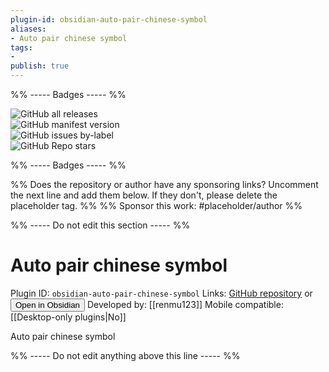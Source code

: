 ```yaml
---
plugin-id: obsidian-auto-pair-chinese-symbol
aliases:
- Auto pair chinese symbol
tags: 
- 
publish: true
---
```


%% ----- Badges ----- %%

![GitHub all releases](https://img.shields.io/github/downloads/renmu123/obsidian-auto-pair-chinese-symbol/total?color=573E7A&logo=github&style=for-the-badge)   
![GitHub manifest version](https://img.shields.io/github/manifest-json/v/renmu123/obsidian-auto-pair-chinese-symbol?color=573E7A&logo=github&style=for-the-badge)   
![GitHub issues by-label](https://img.shields.io/github/issues/renmu123/obsidian-auto-pair-chinese-symbol/help%20wanted?color=573E7A&logo=github&style=for-the-badge)   
![GitHub Repo stars](https://img.shields.io/github/stars/renmu123/obsidian-auto-pair-chinese-symbol?color=573E7A&logo=github&style=for-the-badge)

%% ----- Badges ----- %%

%% Does the repository or author have any sponsoring links? Uncomment the next line and add them below. If they don't, please delete the placeholder tag. %%
%% Sponsor this work: #placeholder/author %%

%% ----- Do not edit this section ----- %%

# Auto pair chinese symbol

Plugin ID: `obsidian-auto-pair-chinese-symbol`
Links: [GitHub repository](https://github.com/renmu123/obsidian-auto-pair-chinese-symbol) or [<button id=HH>Open in Obsidian</button>](obsidian://goto-plugin?id=obsidian-auto-pair-chinese-symbol)
Developed by: [[renmu123]]
Mobile compatible: [[Desktop-only plugins|No]]

Auto pair chinese symbol

%% ----- Do not edit anything above this line ----- %% 
